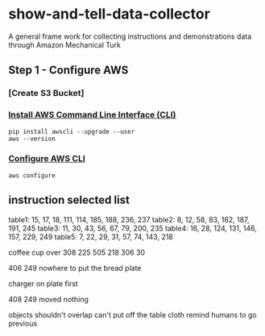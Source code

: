 # show-and-tell-data-collector
A general frame work for collecting instructions and demonstrations data through Amazon Mechanical Turk

## Step 1 - Configure AWS

### [Create S3 Bucket]


### [Install AWS Command Line Interface (CLI)](https://docs.aws.amazon.com/cli/latest/userguide/cli-chap-install.html)
```
pip install awscli --upgrade --user
aws --version
```

### [Configure AWS CLI](https://docs.aws.amazon.com/cli/latest/userguide/cli-chap-configure.html)
```
aws configure
```

## instruction selected list

table1: 15, 17, 18, 111,    114, 185, 188, 236, 237
table2: 8, 12, 58, 83,      182, 187, 191, 245
table3: 11, 30, 43, 56,     67, 79, 200, 235
table4: 16, 28, 124, 131,   146, 157, 229, 249
table5: 7, 22, 29, 31,      57, 74, 143, 218

coffee cup over
308 225
505 218
306 30

406 249 nowhere to put the bread plate

charger on plate first

408 249 moved nothing

objects shouldn't overlap
can't put off the table cloth
remind humans to go previous
